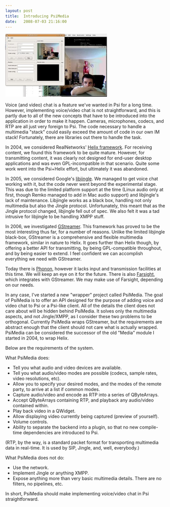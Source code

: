```yaml
---
layout: post
title:  Introducing PsiMedia
date:   2008-07-03 21:16:00
---
```

<a href="/assets/psimedia2.png">![PsiMedia Test screenshot](/assets/psimedia2_small.jpg)</a>

Voice (and video) chat is a feature we've wanted in Psi for a long time. However, implementing voice/video chat is not straightforward, and this is partly due to all of the new concepts that have to be introduced into the application in order to make it happen. Cameras, microphones, codecs, and RTP are all just very foreign to Psi. The code necessary to handle a multimedia "stack" could easily exceed the amount of code in our own IM stack! Fortunately, there are libraries out there to handle the task.

<!--more-->

In 2004, we considered RealNetworks' [Helix framework][helix]. For receiving content, we found this framework to be quite mature. However, for transmitting content, it was clearly not designed for end-user desktop applications and was even GPL-incompatible in that scenario. Quite some work went into the Psi+Helix effort, but ultimately it was abandoned.

In 2005, we considered Google's [libjingle][libjingle]. We managed to get voice chat working with it, but the code never went beyond the experimental stage. This was due to the limited platform support at the time (Linux audio only at first, though Remko managed to add in Mac audio support) and libjingle's lack of maintenance. Libjingle works as a black box, handling not only multimedia but also the Jingle protocol. Unfortunately, this meant that as the Jingle protocol changed, libjingle fell out of spec. We also felt it was a tad intrusive for libjingle to be handling XMPP stuff.

In 2006, we investigated [GStreamer][gstreamer]. This framework has proved to be the most interesting thus far, for a number of reasons. Unlike the limited libjingle black-box, GStreamer is a comprehensive and flexible multimedia framework, similar in nature to Helix. It goes further than Helix though, by offering a better API for transmitting, by being GPL-compatible throughout, and by being easier to extend. I feel confident we can accomplish everything we need with GStreamer.

Today there is [Phonon][phonon], however it lacks input and transmission facilities at this time. We will keep an eye on it for the future. There is also [Farsight][farsight], which integrates with GStreamer. We may make use of Farsight, depending on our needs.

In any case, I've started a new "wrapper" project called PsiMedia. The goal of PsiMedia is to offer an API designed for the purpose of adding voice and video chat to Psi or a Psi-like client. All of the details the client does not care about will be hidden behind PsiMedia. It solves only the multimedia aspects, and not Jingle/XMPP, as I consider these two problems to be orthogonal. Currently PsiMedia wraps GStreamer, but the requirements are abstract enough that the client should not care what is actually wrapped. PsiMedia can be considered the successor of the old "Media" module I started in 2004, to wrap Helix.

Below are the requirements of the system.

What PsiMedia does:

* Tell you what audio and video devices are available.
* Tell you what audio/video modes are possible (codecs, sample rates, video resolutions, etc).
* Allow you to specify your desired modes, and the modes of the remote party, to arrive at a list if common modes.
* Capture audio/video and encode as RTP into a series of QByteArrays.
* Accept QByteArrays containing RTP, and playback any audio/video contained within.
* Play back video in a QWidget.
* Allow displaying video currently being captured (preview of yourself).
* Volume controls.
* Ability to separate the backend into a plugin, so that no new compile-time dependencies are introduced to Psi.

(RTP, by the way, is a standard packet format for transporting multimedia data in real-time. It is used by SIP, Jingle, and, well, everybody.)

What PsiMedia does not do:

* Use the network.
* Implement Jingle or anything XMPP.
* Expose anything more than very basic multimedia details. There are no filters, no pipelines, etc.

In short, PsiMedia should make implementing voice/video chat in Psi straightforward.

[helix]: http://www.helixcommunity.org/
[libjingle]: http://code.google.com/apis/talk/libjingle/index.html
[gstreamer]: http://www.gstreamer.net/
[phonon]: http://phonon.kde.org/
[farsight]: http://farsight.freedesktop.org/
